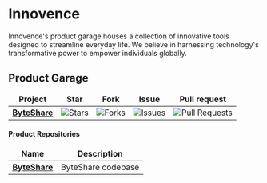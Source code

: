 # Innovence
Innovence's product garage houses a collection of innovative tools designed to streamline everyday life. We believe in harnessing technology's transformative power to empower individuals globally.
<br/>

<h2>Product Garage</h2>

<table>
  <thead align="center">
    <tr border: none;>
      <td><b>Project</b></td>
      <td><b>Star</b></td>
      <td><b>Fork</b></td>
      <td><b>Issue</b></td>
      <td><b>Pull request</b></td>
    </tr>
  </thead>
  <tbody>
    <tr>
      <td><a href="https://byteshare.io"><b>ByteShare</b></a></td>
      <td><img alt="Stars" src="https://img.shields.io/github/stars/innovencelabs/byteshare?style=flat-square&labelColor=343b41"/></td>
      <td><img alt="Forks" src="https://img.shields.io/github/forks/innovencelabs/byteshare?style=flat-square&labelColor=343b41"/></td>
      <td><img alt="Issues" src="https://img.shields.io/github/issues/innovencelabs/byteshare?style=flat-square&labelColor=343b41"/></td>
      <td><img alt="Pull Requests" src="https://img.shields.io/github/issues-pr/innovencelabs/byteshare?style=flat-square&labelColor=343b41"/></td>
    </tr>
  </tbody>
</table>

<h4>Product Repositories</h4>
<table>
  <thead align="center">
    <tr border: none;>
      <td><b>Name</b></td>
      <td><b>Description </b></td>
    </tr>
  </thead>
  <tbody>
    <tr>
      <td><a href="https://github.com/innovencelabs/byteshare"><b>ByteShare</b></a></td>
      <td>ByteShare codebase</td>
    </tr>
  </tbody>
</table>
